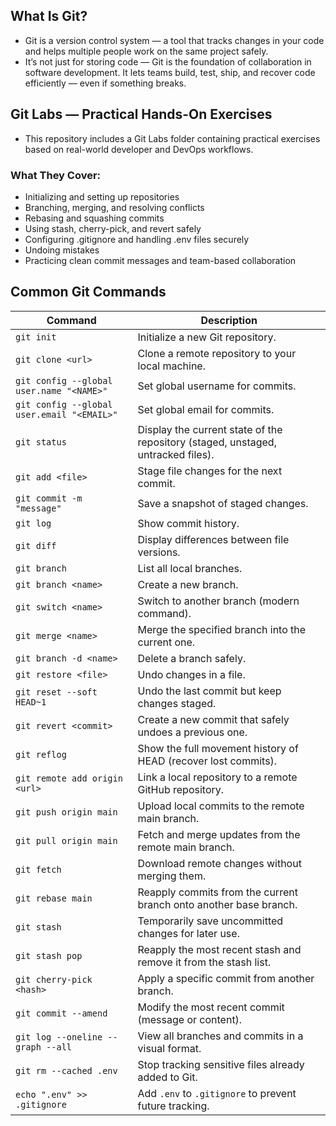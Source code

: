 ## What Is Git?
- Git is a version control system — a tool that tracks changes in your code and helps multiple people work on the same project safely.
- It’s not just for storing code — Git is the foundation of collaboration in software development. It lets teams build, test, ship, and recover code efficiently — even if something breaks.

## Git Labs — Practical Hands-On Exercises
- This repository includes a Git Labs folder containing practical exercises based on real-world developer and DevOps workflows.

### What They Cover:
- Initializing and setting up repositories
- Branching, merging, and resolving conflicts
- Rebasing and squashing commits
- Using stash, cherry-pick, and revert safely
- Configuring .gitignore and handling .env files securely
- Undoing mistakes
- Practicing clean commit messages and team-based collaboration

## Common Git Commands
| **Command** | **Description** |
|--------------|----------------|
| `git init` | Initialize a new Git repository. |
| `git clone <url>` | Clone a remote repository to your local machine. |
| `git config --global user.name "<NAME>"` | Set global username for commits. |
| `git config --global user.email "<EMAIL>"` | Set global email for commits. |
| `git status` | Display the current state of the repository (staged, unstaged, untracked files). |
| `git add <file>` | Stage file changes for the next commit. |
| `git commit -m "message"` | Save a snapshot of staged changes. |
| `git log` | Show commit history. |
| `git diff` | Display differences between file versions. |
| `git branch` | List all local branches. |
| `git branch <name>` | Create a new branch. |
| `git switch <name>` | Switch to another branch (modern command). |
| `git merge <name>` | Merge the specified branch into the current one. |
| `git branch -d <name>` | Delete a branch safely. |
| `git restore <file>` | Undo changes in a file. |
| `git reset --soft HEAD~1` | Undo the last commit but keep changes staged. |
| `git revert <commit>` | Create a new commit that safely undoes a previous one. |
| `git reflog` | Show the full movement history of HEAD (recover lost commits). |
| `git remote add origin <url>` | Link a local repository to a remote GitHub repository. |
| `git push origin main` | Upload local commits to the remote main branch. |
| `git pull origin main` | Fetch and merge updates from the remote main branch. |
| `git fetch` | Download remote changes without merging them. |
| `git rebase main` | Reapply commits from the current branch onto another base branch. |
| `git stash` | Temporarily save uncommitted changes for later use. |
| `git stash pop` | Reapply the most recent stash and remove it from the stash list. |
| `git cherry-pick <hash>` | Apply a specific commit from another branch. |
| `git commit --amend` | Modify the most recent commit (message or content). |
| `git log --oneline --graph --all` | View all branches and commits in a visual format. |
| `git rm --cached .env` | Stop tracking sensitive files already added to Git. |
| `echo ".env" >> .gitignore` | Add `.env` to `.gitignore` to prevent future tracking. |
